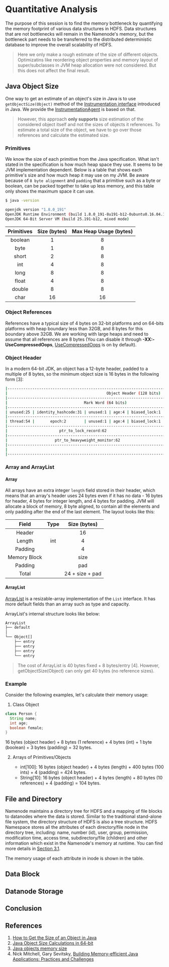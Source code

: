 # Quantitative Analysis

The purpose of this session is to find the memory bottleneck by quantifying the memory footprint of various data structures in HDFS. Data structures that are not bottlenecks will remain in the Namenode's memory, but the bottleneck part needs to be transferred to the distributed deterministic database to improve the overall scalability of HDFS.

> Here we only make a rough estimate of the size of different objects. Optimizatins like reordering object properties and memory layout of super/subclasses in JVM heap allocation were not considered. But this does not affect the final result.

## Java Object Size

One way to get an estimate of an object's size in Java is to use `getObjectSize(Object)` method of the [Instrumentation interface](https://docs.oracle.com/javase/7/docs/api/java/lang/instrument/Instrumentation.html) introduced in Java. We provide the [InstrumentationAgent](https://github.com/DSL-UMD/hadoop-calvin/pull/1/files#diff-5cbfd1caf17137e9459de168b90ef12e) is based on that.

> However, this approach **only supports** size estimation of the considered object itself and not the sizes of objects it references. To estimate a total size of the object, we have to go over those references and calculate the estimated size.

### Primitives

We know the size of each primitive from the Java specification. What isn't stated in the specification is how much heap space they use. It seems to be JVM implementation dependent.
Below is a table that shows each primitive's size and how much heap it may use on my JVM.
Be aware because of `8 byte alignment` and `padding` that a primitive such as a byte or boolean, can be packed together to take up less memory, and this table only shows the maximum space it can use.

```bash
$ java -version

openjdk version "1.8.0_191"
OpenJDK Runtime Environment (build 1.8.0_191-8u191-b12-0ubuntu0.16.04.1-b12)
OpenJDK 64-Bit Server VM (build 25.191-b12, mixed mode)
```

| Primitives | Size (bytes) | Max Heap Usage (bytes) |
|:----------:|:------------:|:----------------------:|
| boolean    | 1            | 8                      |
| byte       | 1            | 8                      |
| short      | 2            | 8                      |
| int        | 4            | 8                      |
| long       | 8            | 8                      |
| float      | 4            | 8                      |
| double     | 8            | 8                      |
| char       | 16           | 16                     |


### Object References

References have a typical size of 4 bytes on 32-bit platforms and on 64-bits platforms with heap boundary less than 32GB, and 8 bytes for this boundary above 32GB. We are working with large heaps and need to assume that all references are 8 bytes (You can disable it through **-XX:-UseCompressedOops**, [UseCompressedOops](https://www.oracle.com/technetwork/java/javase/tech/vmoptions-jsp-140102.html) is on by default).

### Object Header

In a modern 64-bit JDK, an object has a 12-byte header, padded to a multiple of 8 bytes, so the minimum object size is 16 bytes in the following form [3]:

```bash
|------------------------------------------------------------------------------------------------------------|--------------------|
|                                            Object Header (128 bits)                                        |        State       |
|------------------------------------------------------------------------------|-----------------------------|--------------------|
|                                  Mark Word (64 bits)                         |    Klass Word (64 bits)     |                    |
|------------------------------------------------------------------------------|-----------------------------|--------------------|
| unused:25 | identity_hashcode:31 | unused:1 | age:4 | biased_lock:1 | lock:2 |    OOP to metadata object   |       Normal       |
|------------------------------------------------------------------------------|-----------------------------|--------------------|
| thread:54 |       epoch:2        | unused:1 | age:4 | biased_lock:1 | lock:2 |    OOP to metadata object   |       Biased       |
|------------------------------------------------------------------------------|-----------------------------|--------------------|
|                       ptr_to_lock_record:62                         | lock:2 |    OOP to metadata object   | Lightweight Locked |
|------------------------------------------------------------------------------|-----------------------------|--------------------|
|                     ptr_to_heavyweight_monitor:62                   | lock:2 |    OOP to metadata object   | Heavyweight Locked |
|------------------------------------------------------------------------------|-----------------------------|--------------------|
|                                                                     | lock:2 |    OOP to metadata object   |    Marked for GC   |
|------------------------------------------------------------------------------|-----------------------------|--------------------|
```

### Array and ArrayList


#### Array

All arrays have an extra integer `length` field stored in their header, which means that an array's header uses 24 bytes even if it has no data - 16 bytes for header, 4 bytes for integer length, and 4 bytes for padding. JVM will allocate a block of memory, 8 byte aligned, to contain all the elements and only padding after the end of the last element. The layout looks like this:

|     Field    | Type |   Size (bytes)  |
|:------------:|:----:|:---------------:|
| Header       |      | 16              |
| Length       | int  | 4               |
| Padding      |      | 4               |
| Memory Block |      | size            |
| Padding      |      | pad             |
| Total        |      | 24 + size + pad |

#### ArrayList

[ArrayList](https://docs.oracle.com/javase/8/docs/api/java/util/ArrayList.html) is a resizable-array implementation of the `List` interface. It has more default fields than an array such as type and capacity.

ArrayList's internal structure looks like below:

```bash
ArrayList
├── default
│
└── Object[]
    ├── entry
    ├── entry
    ├── entry
    └── entry
```

> The cost of ArrayList is 40 bytes fixed + 8 bytes/entry [4]. However, getObjectSize(Object) can only get 40 bytes (no reference sizes).

### Example

Consider the following examples, let's calculate their memory usage:

1. Class Object

```java
class Person {
  String name;
  int age;
  boolean female;
}
```

16 bytes (object header) + 8 bytes (1 reference) + 4 bytes (int) + 1 byte (boolean) + 3 bytes (padding) = 32 bytes.

2. Arrays of Primitives/Objects

    - int[100]: 16 bytes (object header) + 4 bytes (length) + 400 bytes (100 ints) + 4 (padding) = 424 bytes.
    - String[10]: 16 bytes (object header) + 4 bytes (length) + 80 bytes (10 references) + 4 (padding) = 104 bytes.

## File and Directory

Namenode maintains a directory tree for HDFS and a mapping of file blocks to datanodes where the data is stored. Similar to the traditional stand-alone file system, the directory structure of HDFS is also a tree structure. HDFS Namespace stores all the attributes of each directory/file node in the directory tree, including: name, number (id), user, group, permission, modification time, access time, subdirectory/file (children) and other information which exist in the Namenode's memory at runtime. You can find more details in [Section 3.1](https://dsl-umd.github.io/docs/metadata/namespace/index.html).

The memory usage of each attribute in inode is shown in the table.


## Data Block


## Datanode Storage


## Conclusion

## References

1. [How to Get the Size of an Object in Java](https://www.baeldung.com/java-size-of-object)
2. [Java Object Size Calculations in 64-bit](http://btoddb-java-sizing.blogspot.com/)
3. [Java objects memory size](http://iryndin.net/post/java_objects_memory_size/)
4. Nick Mitchell, Gary Sevitsky, [Building Memory-efficient Java Applications: Practices and Challenges](http://www.iro.umontreal.ca/~dufour/cours/ift3912/docs/12-memory-efficient-java.pdf) 